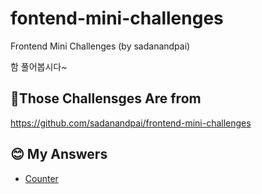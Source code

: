 # fontend-mini-challenges
Frontend Mini Challenges (by sadanandpai)

함 풀어봅시다~

## 📌Those Challensges Are from 
https://github.com/sadanandpai/frontend-mini-challenges

## 😊 My Answers
* [Counter](https://ohikmyeong.github.io/frontend-mini-challenges/01_counter)